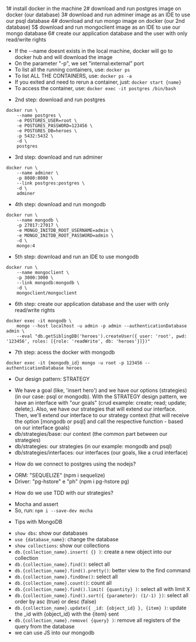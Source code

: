 1# install docker in the machine
2# download and run postgres image on docker (our database)
3# download and run adminer image as an IDE to use our psql database
4# download and run mongo image on docker (our 2nd database)
5$ download and run mongoclient image as an IDE to use our mongo database
6# create our application database and the user with only read/write rights 

* If the --name doesnt exists in the local machine, docker will go to docker hub and will download the image
* On the parameter "-p", we set "internal:external" port
* To list all the running containers, use: `docker ps`
* To list ALL THE CONTAINERS, use: `docker ps -a`
* If you exited and need to rerun a container, just: `docker start {name}`
* To access the container, use: `docker exec -it postgres /bin/bash`

- 2nd step: download and run postgres
```shell
docker run \
    --name postgres \
    -e POSTGRES_USER=root \
    -e POSTGRES_PASSWORD=123456 \
    -e POSTGRES_DB=heroes \
    -p 5432:5432 \
    -d \
    postgres  
```

- 3rd step: download and run adminer
```shell
docker run \
    --name adminer \
    -p 8080:8080 \
    --link postgres:postgres \
    -d \
    adminer
```

- 4th step: download and run mongodb
```shell
docker run \
    --name mongodb \
    -p 27017:27017 \
    -e MONGO_INITDB_ROOT_USERNAME=admin \
    -e MONGO_INITDB_ROOT_PASSWORD=admin \
    -d \
    mongo:4
```

- 5th step: download and run an IDE to use mongodb
```shell
docker run \
    --name mongoclient \
    -p 3000:3000 \
    --link mongodb:mongodb \
    -d \
    mongoclient/mongoclient
```

- 6th step: create our application database and the user with only read/write rights 
```shell
docker exec -it mongodb \
    mongo --host localhost -u admin -p admin --authenticationDatabase admin \
    --eval "db.getSiblingDB('heroes').createUser({ user: 'root', pwd: '123456', roles: [{role: 'readWrite', db: 'heroes'}]})"
```

- 7th step: acess the docker with mongodb
```shell
docker exec -it {mongodb_id} mongo -u root -p 123456 --authenticationDatabase heroes
```

* Our design pattern: STRATEGY
- We have a goal (like, 'insert hero') and we have our options (strategies) (in our case: psql or mongodb). With the STRATEGY design pattern, we have an interface with "our goals" (crud example: create; read; update; delete;). Also, we have our strategies that will extend our interface. Then, we'll extend our interface to our strategy context (that will receive the option [mongodb or psql] and call the respective function - based on our interface goals)
- db/strategies/base: our context (the common part between our strategies)
- db/strategies: our strategies (in our example: mongodb and psql)
- db/strategies/interfaces: our interfaces (our goals, like a crud interface)

* How do we connect to postgres using the nodejs?
- ORM: "SEQUELIZE" (npm i sequelize)
- Driver: "pg-hstore" e "ph" (npm i pg-hstore pg)

* How do we use TDD with our strategies?
- Mocha and assert
- So, run: `npm i --save-dev mocha`

* Tips with MongoDB
- `show dbs`: show our databases
- `use {database_name}`: change the database
- `show collections`: show our collections
- `db.{collection_name}.insert( {} )`: create a new object into our collection
- `db.{collection_name}.find()`: select all
- `db.{collection_name}.find().pretty()`: better view to the find command
- `db.{collection_name}.findOne()`: select all
- `db.{collection_name}.count()`: count all
- `db.{collection_name}.find().limit( {quantity} )`: select all with limit X
- `db.{collection_name}.find().sort({ {parameter}: (1/-1) })`: select all order by asc (true) or desc (false)
- `db.{collection_name}.update({ _id: {object_id} }, {item} )`: update the _id with {object_id} with the {item} sent
- `db.{collection_name}.remove( {query} )`: remove all registers of the query from the database
- we can use JS into our mongodb